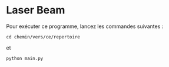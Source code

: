 # Laser Beam

Pour exécuter ce programme, lancez les commandes suivantes :

` cd chemin/vers/ce/repertoire `

et

` python main.py `
